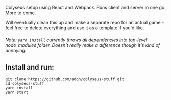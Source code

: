 Colyseus setup using React and Webpack. Runs client and server in one go. More to come.

Will eventually clean this up and make a separate repo for an actual game - feel free to delete everything and use it as a template if you'd like.

###### Note: ```yarn install``` currently throws all dependencies into top-level node_modules folder. Doesn't really make a difference though it's kind of annoying. 

## Install and run:
```
git clone https://github.com/adqn/colyseus-stuff.git
cd colyseus-stuff
yarn install
yarn start
```
